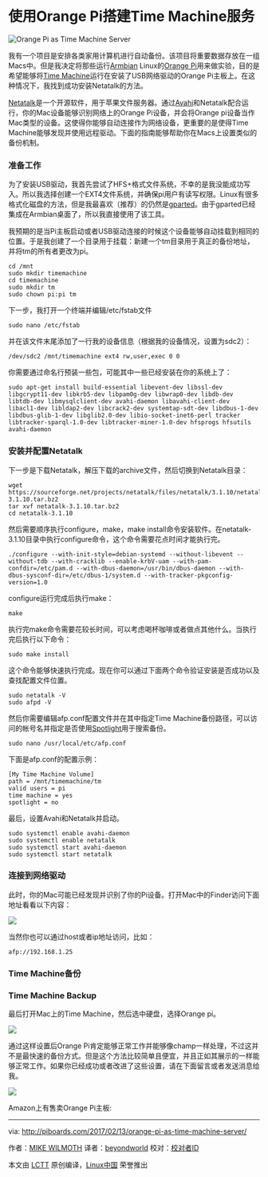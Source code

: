 
使用Orange Pi搭建Time Machine服务
=================================

 ![Orange Pi as Time Machine Server](https://i1.wp.com/piboards.com/wp-content/uploads/2017/02/OPiTM.png?resize=960%2C450) 

我有一个项目是安排各类家用计算机进行自动备份。该项目将重要数据存放在一组Macs中。但是我决定将那些运行[Armbian][4] Linux的[Orange Pi][3]用来做实验，目的是希望能够将[Time Machine][5]运行在安装了USB网络驱动的Orange Pi主板上。在这种情况下，我找到成功安装Netatalk的方法。

[Netatalk][6]是一个开源软件，用于苹果文件服务器。通过[Avahi][7]和Netatalk配合运行，你的Mac设备能够识别网络上的Orange Pi设备，并会将Orange pi设备当作Mac类型的设备。这使得你能够自动连接作为网络设备，更重要的是使得Time Machine能够发现并使用远程驱动。下面的指南能够帮助你在Macs上设置类似的备份机制。

### 准备工作

为了安装USB驱动，我首先尝试了HFS+格式文件系统，不幸的是我没能成功写入。所以我选择创建一个EXT4文件系统，并确保pi用户有读写权限。Linux有很多格式化磁盘的方法，但是我最喜欢（推荐）的仍然是[gparted][8]。由于gparted已经集成在Armbian桌面了，所以我直接使用了该工具。

我预期的是当Pi主板启动或者USB驱动连接的时候这个设备能够自动挂载到相同的位置。于是我创建了一个目录用于挂载：新建一个tm目录用于真正的备份地址，并将tm的所有者更改为pi。

```
cd /mnt
sudo mkdir timemachine
cd timemachine
sudo mkdir tm
sudo chown pi:pi tm
```

下一步，我打开一个终端并编辑/etc/fstab文件

```
sudo nano /etc/fstab
```

并在该文件末尾添加了一行我的设备信息（根据我的设备情况，设置为sdc2）：

```
/dev/sdc2 /mnt/timemachine ext4 rw,user,exec 0 0
```

你需要通过命名行预装一些包，可能其中一些已经安装在你的系统上了：

```
sudo apt-get install build-essential libevent-dev libssl-dev libgcrypt11-dev libkrb5-dev libpam0g-dev libwrap0-dev libdb-dev libtdb-dev libmysqlclient-dev avahi-daemon libavahi-client-dev libacl1-dev libldap2-dev libcrack2-dev systemtap-sdt-dev libdbus-1-dev libdbus-glib-1-dev libglib2.0-dev libio-socket-inet6-perl tracker libtracker-sparql-1.0-dev libtracker-miner-1.0-dev hfsprogs hfsutils avahi-daemon
```

### 安装并配置Netatalk

下一步是下载Netatalk，解压下载的archive文件，然后切换到Netatalk目录：

```
wget https://sourceforge.net/projects/netatalk/files/netatalk/3.1.10/netatalk-3.1.10.tar.bz2
tar xvf netatalk-3.1.10.tar.bz2
cd netatalk-3.1.10
```

然后需要顺序执行configure，make，make install命令安装软件。在netatalk-3.1.10目录中执行configure命令，这个命令需要花点时间才能执行完。

```
./configure --with-init-style=debian-systemd --without-libevent --without-tdb --with-cracklib --enable-krbV-uam --with-pam-confdir=/etc/pam.d --with-dbus-daemon=/usr/bin/dbus-daemon --with-dbus-sysconf-dir=/etc/dbus-1/system.d --with-tracker-pkgconfig-version=1.0
```

configure运行完成后执行make：

```
make
```

执行完make命令需要花较长时间，可以考虑喝杯咖啡或者做点其他什么。当执行完后执行以下命令：

```
sudo make install
```

这个命令能够快速执行完成。现在你可以通过下面两个命令验证安装是否成功以及查找配置文件位置。

```
sudo netatalk -V
sudo afpd -V
```

然后你需要编辑afp.conf配置文件并在其中指定Time Machine备份路径，可以访问的帐号名并指定是否使用[Spotlight][9]用于搜索备份。

```
sudo nano /usr/local/etc/afp.conf
```

下面是afp.conf的配置示例：

```
[My Time Machine Volume]
path = /mnt/timemachine/tm
valid users = pi
time machine = yes
spotlight = no
```
最后，设置Avahi和Netatalk并启动。

```
sudo systemctl enable avahi-daemon
sudo systemctl enable netatalk
sudo systemctl start avahi-daemon
sudo systemctl start netatalk
```

### 连接到网络驱动

此时，你的Mac可能已经发现并识别了你的Pi设备。打开Mac中的Finder访问下面地址看看以下内容：

 ![](https://i2.wp.com/piboards.com/wp-content/uploads/2017/02/TM_drive.png?resize=241%2C89) 

当然你也可以通过host或者ip地址访问，比如：

```
afp://192.168.1.25
```
### Time Machine备份
### Time Machine Backup

最后打开Mac上的Time Machine，然后选中硬盘，选择Orange pi。

 ![](https://i1.wp.com/piboards.com/wp-content/uploads/2017/02/OPiTM.png?resize=579%2C381) 

通过这样设置后Orange Pi肯定能够正常工作并能够像champ一样处理，不过这并不是最快速的备份方式。但是这个方法比较简单且便宜，并且正如其展示的一样能够正常工作。如果你已经成功或者改进了这些设置，请在下面留言或者发送消息给我。

 ![](https://i0.wp.com/piboards.com/wp-content/uploads/2017/02/backup_complete.png?resize=300%2C71) 

Amazon上有售卖Orange Pi主板:

--------------------------------------------------------------------------------

via: http://piboards.com/2017/02/13/orange-pi-as-time-machine-server/

作者：[MIKE WILMOTH][a]
译者：[beyondworld](https://github.com/beyondworld)
校对：[校对者ID](https://github.com/校对者ID)

本文由 [LCTT](https://github.com/LCTT/TranslateProject) 原创编译，[Linux中国](https://linux.cn/) 荣誉推出

[a]:http://piboards.com/author/piguy/
[1]:http://piboards.com/author/piguy/
[2]:http://piboards.com/2017/02/13/orange-pi-as-time-machine-server/
[3]:https://www.amazon.com/gp/product/B018W6OTIM/ref=as_li_tl?ie=UTF8&tag=piboards-20&camp=1789&creative=9325&linkCode=as2&creativeASIN=B018W6OTIM&linkId=08bd6573c99ddb8a79746c8590776c39
[4]:https://www.armbian.com/
[5]:https://support.apple.com/kb/PH25710?locale=en_US
[6]:http://netatalk.sourceforge.net/
[7]:https://en.wikipedia.org/wiki/Avahi_(software)
[8]:http://gparted.org/
[9]:https://support.apple.com/en-us/HT204014
